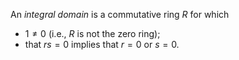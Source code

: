 An *integral domain* is a commutative ring $R$ for which 

* $1 \neq 0$ (i.e., $R$ is not the zero ring);
* that $rs=0$ implies that $r=0$ or $s=0$.
